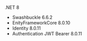 .NET 8
* Swashbuckle 6.6.2
* EnityFrameworkCore 8.0.10
* Identity 8.0.11
* Authentication JWT Bearer 8.0.11
